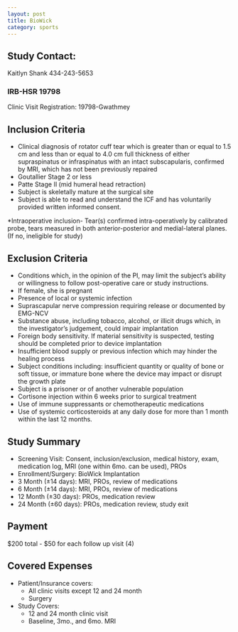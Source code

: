 ```yaml
---
layout: post
title: BioWick
category: sports
---
```


## Study Contact:  
Kaitlyn Shank
434-243-5653

### IRB-HSR 19798
Clinic Visit Registration:
19798-Gwathmey

##  Inclusion Criteria

- Clinical diagnosis of rotator cuff tear which is greater than or equal to 1.5 cm and less than or equal to 4.0 cm full thickness of either supraspinatus or infraspinatus with an intact subscapularis, confirmed by MRI, which has not been previously repaired
- Goutallier Stage 2 or less
- Patte Stage II (mid humeral head retraction)
- Subject is skeletally mature at the surgical site
- Subject is able to read and understand the ICF and has voluntarily provided written informed consent.

*Intraoperative inclusion- Tear(s) confirmed intra-operatively by calibrated probe, tears measured in both anterior-posterior and medial-lateral planes. (If no, ineligible for study)

##  Exclusion Criteria

- Conditions which, in the opinion of the PI, may limit the subject’s ability or willingness to follow post-operative care or study instructions.
- If female, she is pregnant
- Presence of local or systemic infection
- Suprascapular nerve compression requiring release or documented by EMG-NCV
- Substance abuse, including tobacco, alcohol, or illicit drugs which, in the investigator’s judgement, could impair implantation
- Foreign body sensitivity.  If material sensitivity is suspected, testing should be completed prior to device implantation
- Insufficient blood supply or previous infection which may hinder the healing process
- Subject conditions including: insufficient quantity or quality of bone or soft tissue, or immature bone where the device may impact or disrupt the growth plate
- Subject is a prisoner or of another vulnerable population
- Cortisone injection within 6 weeks prior to surgical treatment
- Use of immune suppressants or chemotherapeutic medications
- Use of systemic corticosteroids at any daily dose for more than 1 month within the last 12 months.

## Study Summary

- Screening Visit: Consent, inclusion/exclusion, medical history, exam, medication log, MRI (one within 6mo. can be used), PROs
- Enrollment/Surgery: BioWick Implantation
- 3 Month (±14 days): MRI, PROs, review of medications
- 6 Month (±14 days): MRI, PROs, review of medications
- 12 Month (±30 days): PROs, medication review
- 24 Month (±60 days): PROs, medication review, study exit

## Payment
$200 total - $50 for each follow up visit (4)

## Covered Expenses
- Patient/Insurance covers:
  - All clinic visits except 12 and 24 month
  - Surgery
- Study Covers:
  - 12 and 24 month clinic visit
  - Baseline, 3mo., and 6mo. MRI
